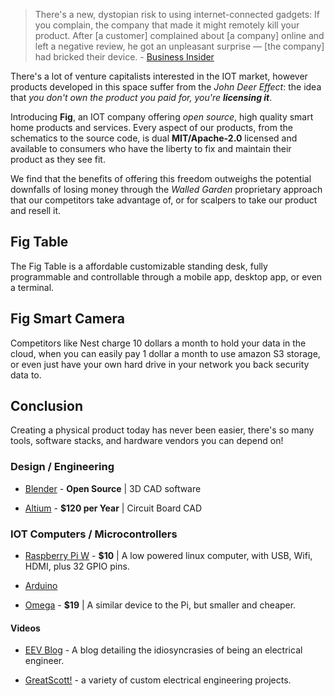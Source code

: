 > There's a new, dystopian risk to using internet-connected gadgets: If you complain, the company that made it might remotely kill your product. After [a customer] complained about [a company] online and left a negative review, he got an unpleasant surprise — [the company] had bricked their device. - [Business Insider](http://www.businessinsider.com/iot-garage-door-opener-garadget-kills-customers-device-bad-amazon-review-2017-4)

There's a lot of venture capitalists interested in the IOT market, however products developed in this space suffer from the *John Deer Effect*: the idea that *you don't own the product you paid for, you're **licensing it***. 

Introducing **Fig**, an IOT company offering *open source*, high quality smart home products and services. Every aspect of our products, from the schematics to the source code, is dual **MIT/Apache-2.0** licensed and available to consumers who have the liberty to fix and maintain their product as they see fit.

We find that the benefits of offering this freedom outweighs the potential downfalls of losing money through the *Walled Garden* proprietary approach that our competitors take advantage of, or for scalpers to take our product and resell it. 

## Fig Table

The Fig Table is a affordable customizable standing desk, fully programmable and controllable through a mobile app, desktop app, or even a terminal.

## Fig Smart Camera

Competitors like Nest charge 10 dollars a month to hold your data in the cloud, when you can easily pay 1 dollar a month to use amazon S3 storage, or even just have your own hard drive in your network you back security data to. 

## Conclusion

Creating a physical product today has never been easier, there's so many tools, software stacks, and hardware vendors you can depend on!

### Design / Engineering

- [Blender](https://www.blender.org/) - **Open Source** | 3D CAD software

- [Altium](http://www.altium.com/altium-designer/overview) - **$120 per Year** | Circuit Board CAD

### IOT Computers / Microcontrollers

- [Raspberry Pi W](https://www.raspberrypi.org/products/pi-zero-w/) - **$10** | A low powered linux computer, with USB, Wifi, HDMI, plus 32 GPIO pins.

- [Arduino](https://www.arduino.cc/)

- [Omega](https://onion.io/store/) - **$19** | A similar device to the Pi, but smaller and cheaper.

#### Videos

- [EEV Blog](https://www.youtube.com/channel/UC2DjFE7Xf11URZqWBigcVOQ) - A blog detailing the idiosyncrasies of being an electrical engineer.

- [GreatScott!](https://www.youtube.com/user/greatscottlab) - a variety of custom electrical engineering projects. 
